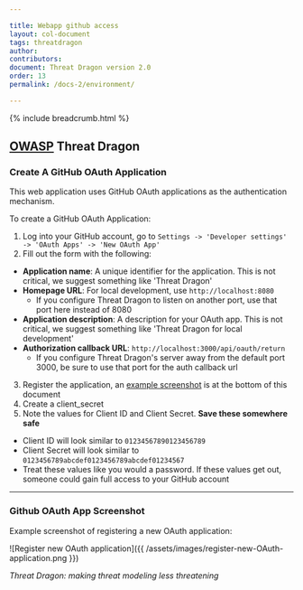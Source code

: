 ```yaml
---

title: Webapp github access
layout: col-document
tags: threatdragon
author:
contributors:
document: Threat Dragon version 2.0
order: 13
permalink: /docs-2/environment/

---
```


{% include breadcrumb.html %}
## [OWASP](https://www.owasp.org) Threat Dragon

### Create A GitHub OAuth Application
This web application uses GitHub OAuth applications as the authentication mechanism.

To create a GitHub OAuth Application:
1. Log into your GitHub account, go to `Settings -> 'Developer settings' -> 'OAuth Apps' -> 'New OAuth App'`
2. Fill out the form with the following:
- **Application name**: A unique identifier for the application.  This is not critical, we suggest something like 'Threat Dragon'
- **Homepage URL**: For local development, use `http://localhost:8080`
  - If you configure Threat Dragon to listen on another port, use that port here instead of 8080
- **Application description**: A description for your OAuth app.  This is not critical, we suggest something like 'Threat Dragon for local development'
- **Authorization callback URL**: `http://localhost:3000/api/oauth/return`
  - If you configure Threat Dragon's server away from the default port 3000, be sure to use that port for the auth callback url
3. Register the application, an [example screenshot](#github-oauth-app-screenshot) is at the bottom of this document
4. Create a client_secret
5. Note the values for Client ID and Client Secret. **Save these somewhere safe**
- Client ID will look similar to `01234567890123456789`
- Client Secret will look similar to `0123456789abcdef0123456789abcdef01234567`
- Treat these values like you would a password.  If these values get out, someone could gain full access to your GitHub account

___
### Github OAuth App Screenshot

Example screenshot of registering a new OAuth application:

![Register new OAuth application]({{ /assets/images/register-new-OAuth-application.png }})

_Threat Dragon: making threat modeling less threatening_
